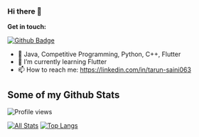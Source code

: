 ### Hi there 👋

**Get in touch:**

[![Github Badge](https://img.shields.io/github/followers/TarunSaini063?style=social)](https://www.github.com/TarunSaini063/)

- 🌱 Java, Competitive Programming, Python, C++, Flutter
- 🔭 I’m currently learning Flutter
- 📫 How to reach me: https://linkedin.com/in/tarun-saini063
<!--
**TarunSaini063/TarunSaini063** is a ✨ _special_ ✨ repository because its `README.md` (this file) appears on your GitHub profile.

Here are some ideas to get you started:

- 🔭 I’m currently working on ...
- 🌱 I’m currently learning ...
- 👯 I’m looking to collaborate on ...
- 🤔 I’m looking for help with ...
- 💬 Ask me about ...
- 📫 How to reach me: ...
- 😄 Pronouns: ...
- ⚡ Fun fact: ...
-->

## Some of my Github Stats

![Profile views](https://gpvc.arturio.dev/TarunSaini063)

[![All Stats](https://github-readme-stats-axpwmfcg3.vercel.app/api?username=TarunSaini063&show_icons=true&include_all_commits=true&count_private=true&hide=contribs)](https://github.com/TarunSaini063/github-readme-stats)
[![Top Langs](https://github-readme-stats-axpwmfcg3.vercel.app/api/top-langs/?username=TarunSaini063&layout=compact)](https://github.com/TarunSaini063/github-readme-stats)
